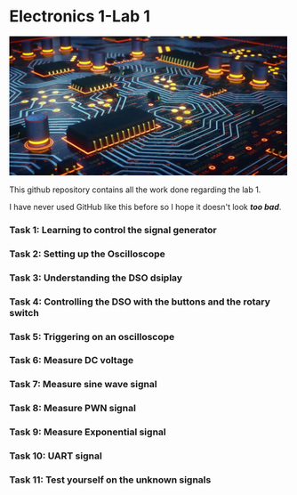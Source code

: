 # Electronics 1-Lab 1

<img src="https://github.com/BigKoala33/Electronics-Labs/blob/main/Lab%201/Images/Yellow-blue-circuit-MEng-EE.jpg" width="500" height="250">

This github repository contains all the work done regarding the lab 1.

I have never used GitHub like this before so I hope it doesn't look ***too bad***.

### Task 1: Learning to control the signal generator
### Task 2: Setting up the Oscilloscope
### Task 3: Understanding the DSO dsiplay
### Task 4: Controlling the DSO with the buttons and the rotary switch
### Task 5: Triggering on an oscilloscope
### Task 6: Measure DC voltage
### Task 7: Measure sine wave signal
### Task 8: Measure PWN signal
### Task 9: Measure Exponential signal
### Task 10: UART signal
### Task 11: Test yourself on the unknown signals
